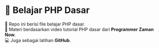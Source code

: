 # 🚀 Belajar PHP Dasar

📂 Repo ini berisi file belajar PHP dasar.<br>
📘 Materi berdasarkan video tutorial PHP dasar dari **Programmer Zaman Now**.<br>
💻 Juga sebagai latihan **GitHub**.